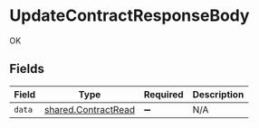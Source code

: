 # UpdateContractResponseBody

OK


## Fields

| Field                                                      | Type                                                       | Required                                                   | Description                                                |
| ---------------------------------------------------------- | ---------------------------------------------------------- | ---------------------------------------------------------- | ---------------------------------------------------------- |
| `data`                                                     | [shared.ContractRead](../../models/shared/contractread.md) | :heavy_minus_sign:                                         | N/A                                                        |